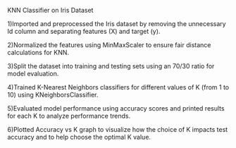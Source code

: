 KNN Classifier on Iris Dataset

1)Imported and preprocessed the Iris dataset by removing the unnecessary Id column and separating features (X) and target (y).

2)Normalized the features using MinMaxScaler to ensure fair distance calculations for KNN.

3)Split the dataset into training and testing sets using an 70/30 ratio for model evaluation.

4)Trained K-Nearest Neighbors classifiers for different values of K (from 1 to 10) using KNeighborsClassifier.

5)Evaluated model performance using accuracy scores and printed results for each K to analyze performance trends.

6)Plotted Accuracy vs K graph to visualize how the choice of K impacts test accuracy and to help choose the optimal K value.
